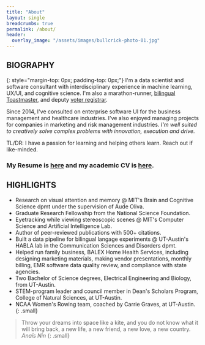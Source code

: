 ```yaml
---
title: "About"
layout: single
breadcrumbs: true
permalink: /about/
header:
  overlay_image: "/assets/images/bullcrick-photo-01.jpg"
---
```

## BIOGRAPHY 
{: style="margin-top: 0px; padding-top: 0px;"} 
I'm a data scientist and software consultant with interdisciplinary experience in machine learning, UX/UI, and cognitive science. I'm also a marathon-runner, [bilingual Toastmaster](https://7032821.toastmastersclubs.org/), and deputy [voter registrar](https://www.headcount.org/state/texas/).

Since 2014, I've consulted on enterprise software UI for the business management and healthcare industries. I've also enjoyed managing projects for companies in marketing and risk management industries. *I'm well suited to creatively solve complex problems with innovation, execution and drive.*

TL/DR: I have a passion for learning and helping others learn. Reach out if like-minded.

### My Resume is [here](/assets/docs/Barbara_Hidalgo-Sotelo_CURRENT_RESUME_2025.pdf) and my academic CV is [here](/assets/docs/Hidalgo-Sotelo_Academic_CV.pdf).

## HIGHLIGHTS
* Research on visual attention and memory @ MIT's Brain and Cognitive Science dpmt under the supervision of Aude Oliva.
* Graduate Research Fellowship from the National Science Foundation.
* Eyetracking while viewing stereoscopic scenes @ MIT's Computer Science and Artificial Intelligence Lab.
* Author of peer-reviewed publications with 500+ citations.
* Built a data pipeline for bilingual langage experiments @ UT-Austin's HABLA lab in the Communication Sciences and Disorders dpmt.
* Helped run family business, BALEX Home Health Services, including designing marketing materials, making vendor presentations, monthly billing, EMR software data quality review, and compliance with state agencies.
* Two Bachelor of Science degrees, Electrical Engineering and Biology, from UT-Austin.
* STEM-program leader and council member in Dean's Scholars Program, College of Natural Sciences, at UT-Austin.
* NCAA Women's Rowing team, coached by Carrie Graves, at UT-Austin.  
{: .small}


> Throw your dreams into space like a kite, and you do not know what it will bring back, a new life, a new friend, a new love, a new country.
<cite>Anaïs Nin</cite>
{: .small}
